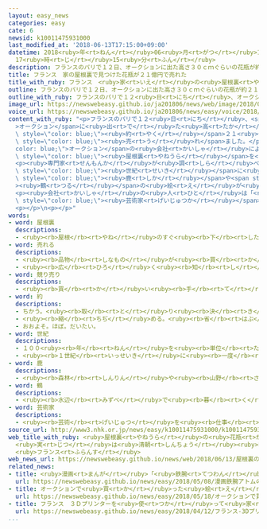 ```yaml
---
layout: easy_news
categories: easy
cate: 6
newsid: k10011475931000
last_modified_at: '2018-06-13T17:15:00+09:00'
datetime: 2018<ruby>年<rt>ねん</rt></ruby>06<ruby>月<rt>がつ</rt></ruby>13<ruby>日<rt>にち</rt></ruby>
  17<ruby>時<rt>じ</rt></ruby>15<ruby>分<rt>ふん</rt></ruby>
description: フランスのパリで１２日、オークションに出た高さ３０ｃｍぐらいの花瓶が約２１億円で売れました。
title: フランス　家の屋根裏で見つけた花瓶が２１億円で売れた
title_with_ruby: フランス　<ruby>家<rt>いえ</rt></ruby>の<ruby>屋根裏<rt>やねうら</rt></ruby>で<ruby>見<rt>み</rt></ruby>つけた<ruby>花瓶<rt>かびん</rt></ruby>が２１<ruby>億<rt>おく</rt></ruby><ruby>円<rt>えん</rt></ruby>で<ruby>売<rt>う</rt></ruby>れた
outline: フランスのパリで１２日、オークションに出た高さ３０ｃｍぐらいの花瓶が約２１億円で売れました。
outline_with_ruby: フランスのパリで１２<ruby>日<rt>にち</rt></ruby>、オークションに<ruby>出<rt>で</rt></ruby>た<ruby>高<rt>たか</rt></ruby>さ３０ｃｍぐらいの<ruby>花瓶<rt>かびん</rt></ruby>が<ruby>約<rt>やく</rt></ruby>２１<ruby>億<rt>おく</rt></ruby><ruby>円<rt>えん</rt></ruby>で<ruby>売<rt>う</rt></ruby>れました。
image_url: https://newswebeasy.github.io/ja201806/news/web/image/2018/06/13/K10011475931_1806130634_1806130635_01_02.jpg
voice_url: https://newswebeasy.github.io/ja201806/news/easy/voice/2018/06/13/k10011475931000.mp4
content_with_ruby: "<p>フランスのパリで１２<ruby>日<rt>にち</rt></ruby>、<span style=\"color: blue;\"\
  >オークション</span>に<ruby>出<rt>で</rt></ruby>た<ruby>高<rt>たか</rt></ruby>さ３０ｃｍぐらいの<ruby>花瓶<rt>かびん</rt></ruby>が<span\
  \ style=\"color: blue;\"><ruby>約<rt>やく</rt></ruby></span>２１<ruby>億<rt>おく</rt></ruby><ruby>円<rt>えん</rt></ruby>で<span\
  \ style=\"color: blue;\"><ruby>売<rt>う</rt></ruby>れ</span>ました。</p>\n<p><span style=\"\
  color: blue;\">オークション</span>の<ruby>会社<rt>かいしゃ</rt></ruby>によると、<ruby>花瓶<rt>かびん</rt></ruby>はフランスに<ruby>住<rt>す</rt></ruby>んでいる<ruby>人<rt>ひと</rt></ruby>が<ruby>家<rt>いえ</rt></ruby>の<span\
  \ style=\"color: blue;\"><ruby>屋根裏<rt>やねうら</rt></ruby></span>を<ruby>掃除<rt>そうじ</rt></ruby>しているときに<ruby>見<rt>み</rt></ruby>つけました。<ruby>花瓶<rt>かびん</rt></ruby>は<ruby>靴<rt>くつ</rt></ruby>の<ruby>箱<rt>はこ</rt></ruby>に<ruby>入<rt>はい</rt></ruby>っていました。<ruby>家<rt>いえ</rt></ruby>の<ruby>人<rt>ひと</rt></ruby>はそんなに<ruby>値段<rt>ねだん</rt></ruby>が<ruby>高<rt>たか</rt></ruby>い<ruby>物<rt>もの</rt></ruby>だとは<ruby>思<rt>おも</rt></ruby>わないで、<ruby>地下鉄<rt>ちかてつ</rt></ruby>に<ruby>乗<rt>の</rt></ruby>って<ruby>会社<rt>かいしゃ</rt></ruby>に<ruby>持<rt>も</rt></ruby>ってきました。</p>\n\
  <p><ruby>専門家<rt>せんもんか</rt></ruby>が<ruby>調<rt>しら</rt></ruby>べると、<ruby>花瓶<rt>かびん</rt></ruby>は１８<span\
  \ style=\"color: blue;\"><ruby>世紀<rt>せいき</rt></ruby></span>に<ruby>中国<rt>ちゅうごく</rt></ruby>で<ruby>作<rt>つく</rt></ruby>られたことがわかりました。<ruby>木<rt>き</rt></ruby>のそばで<ruby>遊<rt>あそ</rt></ruby>んでいる<span\
  \ style=\"color: blue;\"><ruby>鹿<rt>しか</rt></ruby></span>や<span style=\"color: blue;\"\
  ><ruby>鶴<rt>つる</rt></ruby></span>の<ruby>絵<rt>え</rt></ruby>が<ruby>美<rt>うつく</rt></ruby>しい<ruby>色<rt>いろ</rt></ruby>でかいてあります。</p>\n\
  <p><ruby>会社<rt>かいしゃ</rt></ruby>の<ruby>人<rt>ひと</rt></ruby>は「<ruby>花瓶<rt>かびん</rt></ruby>がとても<ruby>美<rt>うつく</rt></ruby>しくて、みんな<ruby>本当<rt>ほんとう</rt></ruby>に<ruby>驚<rt>おどろ</rt></ruby>きました。<ruby>有名<rt>ゆうめい</rt></ruby>な<span\
  \ style=\"color: blue;\"><ruby>芸術家<rt>げいじゅつか</rt></ruby></span>が<ruby>作<rt>つく</rt></ruby>った<ruby>花瓶<rt>かびん</rt></ruby>かと<ruby>思<rt>おも</rt></ruby>いました」と<ruby>話<rt>はな</rt></ruby>していました。</p>\n\
  <p></p>\n<p></p>"
words:
- word: 屋根裏
  descriptions:
  - <ruby><rb>屋根</rb><rt>やね</rt></ruby>のすぐ<ruby><rb>下</rb><rt>した</rt></ruby>と、<ruby><rb>天井</rb><rt>てんじょう</rt></ruby>との<ruby><rb>間</rb><rt>あいだ</rt></ruby>。
- word: 売れる
  descriptions:
  - <ruby><rb>品物</rb><rt>しなもの</rt></ruby>が<ruby><rb>買</rb><rt>か</rt></ruby>われる。
  - <ruby><rb>広</rb><rt>ひろ</rt></ruby>く<ruby><rb>知</rb><rt>し</rt></ruby>られる。
- word: 競り売り
  descriptions:
  - <ruby><rb>買</rb><rt>か</rt></ruby>い<ruby><rb>手</rb><rt>て</rt></ruby>に<ruby><rb>競争</rb><rt>きょうそう</rt></ruby>で<ruby><rb>値段</rb><rt>ねだん</rt></ruby>をつけさせ、いちばん<ruby><rb>高</rb><rt>たか</rt></ruby>い<ruby><rb>値段</rb><rt>ねだん</rt></ruby>をつけた<ruby><rb>人</rb><rt>ひと</rt></ruby>に、その<ruby><rb>品物</rb><rt>しなもの</rt></ruby>を<ruby><rb>売</rb><rt>う</rt></ruby>る<ruby><rb>方法</rb><rt>ほうほう</rt></ruby>。<ruby><rb>競売</rb><rt>きょうばい</rt></ruby>。オークション。せり。
- word: 約
  descriptions:
  - ちかう。<ruby><rb>取</rb><rt>と</rt></ruby>り<ruby><rb>決</rb><rt>き</rt></ruby>める。
  - <ruby><rb>縮</rb><rt>ちぢ</rt></ruby>める。<ruby><rb>省</rb><rt>はぶ</rt></ruby>く。<ruby><rb>簡単</rb><rt>かんたん</rt></ruby>にする。
  - おおよそ。ほぼ。だいたい。
- word: 世紀
  descriptions:
  - １００<ruby><rb>年</rb><rt>ねん</rt></ruby>を<ruby><rb>単位</rb><rt>たんい</rt></ruby>として<ruby><rb>数</rb><rt>かぞ</rt></ruby>える<ruby><rb>年代</rb><rt>ねんだい</rt></ruby>の<ruby><rb>数</rb><rt>かぞ</rt></ruby>え<ruby><rb>方</rb><rt>かた</rt></ruby>。<ruby><rb>西暦</rb><rt>せいれき</rt></ruby>１<ruby><rb>年</rb><rt>ねん</rt></ruby>から１００<ruby><rb>年</rb><rt>ねん</rt></ruby>までを<ruby><rb>１世紀</rb><rt>いっせいき</rt></ruby>と<ruby><rb>呼</rb><rt>よ</rt></ruby>ぶ。<ruby><rb>２１世紀</rb><rt>にじゅういっせいき</rt></ruby>は２００１<ruby><rb>年</rb><rt>ねん</rt></ruby>から２１００<ruby><rb>年</rb><rt>ねん</rt></ruby>まで。
  - <ruby><rb>１世紀</rb><rt>いっせいき</rt></ruby>に<ruby><rb>一度</rb><rt>いちど</rt></ruby>しかないようなもの。
- word: 鹿
  descriptions:
  - <ruby><rb>森林</rb><rt>しんりん</rt></ruby>や<ruby><rb>山野</rb><rt>さんや</rt></ruby>にすむ、<ruby><rb>草食</rb><rt>そうしょく</rt></ruby>のおとなしいけもの。<ruby><rb>足</rb><rt>あし</rt></ruby>は<ruby><rb>細長</rb><rt>ほそなが</rt></ruby>く、<ruby><rb>雄</rb><rt>おす</rt></ruby>は<ruby><rb>木</rb><rt>き</rt></ruby>の<ruby><rb>枝</rb><rt>えだ</rt></ruby>のような<ruby><rb>角</rb><rt>つの</rt></ruby>を<ruby><rb>持</rb><rt>も</rt></ruby>つ。<ruby><rb>世界各地</rb><rt>せかいかくち</rt></ruby>にいる。
- word: 鶴
  descriptions:
  - <ruby><rb>水辺</rb><rt>みずべ</rt></ruby>で<ruby><rb>暮</rb><rt>く</rt></ruby>らす<ruby><rb>大</rb><rt>おお</rt></ruby>きな<ruby><rb>渡</rb><rt>わた</rt></ruby>り<ruby><rb>鳥</rb><rt>どり</rt></ruby>。<ruby><rb>首</rb><rt>くび</rt></ruby>と<ruby><rb>足</rb><rt>あし</rt></ruby>とくちばしが<ruby><rb>長</rb><rt>なが</rt></ruby>い。<ruby><rb>昔</rb><rt>むかし</rt></ruby>から、めでたい<ruby><rb>鳥</rb><rt>とり</rt></ruby>として<ruby><rb>知</rb><rt>し</rt></ruby>られている。
- word: 芸術家
  descriptions:
  - <ruby><rb>芸術</rb><rt>げいじゅつ</rt></ruby>を<ruby><rb>仕事</rb><rt>しごと</rt></ruby>としている<ruby><rb>人</rb><rt>ひと</rt></ruby>。<ruby><rb>音楽家</rb><rt>おんがくか</rt></ruby>や<ruby><rb>画家</rb><rt>がか</rt></ruby>など。
source_url: http://www3.nhk.or.jp/news/easy/k10011475931000/k10011475931000.html
web_title_with_ruby: <ruby>屋根裏<rt>やねうら</rt></ruby>の<ruby>花瓶<rt>かびん</rt></ruby> 21<ruby>億円<rt>おくえん</rt></ruby>で<ruby>落札<rt>らくさつ</rt></ruby>
  <ruby>実<rt>じつ</rt></ruby>は<ruby>清朝<rt>しんちょう</rt></ruby><ruby>時代<rt>じだい</rt></ruby>の<ruby>磁器<rt>じき</rt></ruby>
  <ruby>フランス<rt>ふらんす</rt></ruby>
web_news_url: https://newswebeasy.github.io/news/web/2018/06/13/屋根裏の花瓶-21億円で落札-実は清朝時代の磁器-フランス
related_news:
- title: <ruby>漫画<rt>まんが</rt></ruby>「<ruby>鉄腕<rt>てつわん</rt></ruby>アトム」の１ページがオークションで３５００<ruby>万<rt>まん</rt></ruby><ruby>円<rt>えん</rt></ruby>
  url: https://newswebeasy.github.io/news/easy/2018/05/08/漫画鉄腕アトムの1ページがオークションで3500万円
- title: オークションで<ruby>買<rt>か</rt></ruby>った<ruby>絵<rt>え</rt></ruby>はレンブラントがかいた<ruby>絵<rt>え</rt></ruby>だった
  url: https://newswebeasy.github.io/news/easy/2018/05/18/オークションで買った絵はレンブラントがかいた絵だった
- title: フランス　３Ｄプリンターを<ruby>使<rt>つか</rt></ruby>って<ruby>家<rt>いえ</rt></ruby>を<ruby>作<rt>つく</rt></ruby>る
  url: https://newswebeasy.github.io/news/easy/2018/04/12/フランス-3Dプリンターを使って家を作る
...
```

